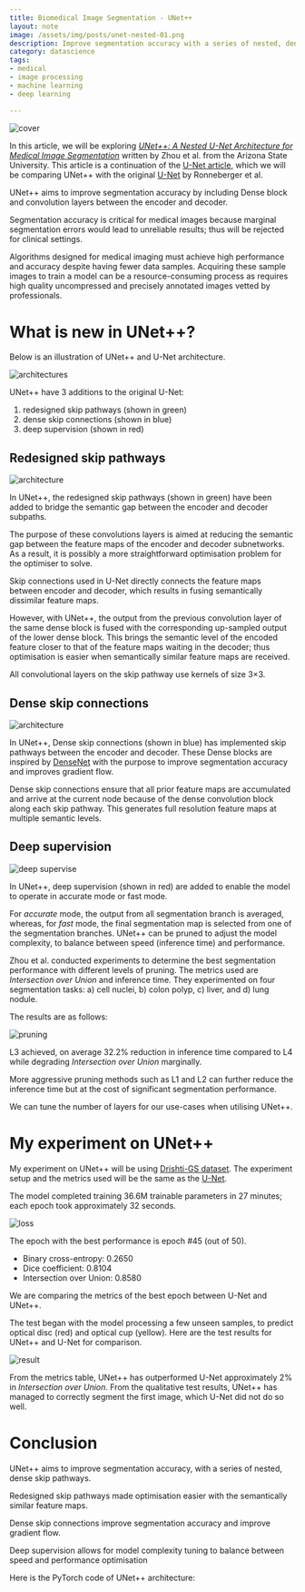```yaml
---
title: Biomedical Image Segmentation - UNet++
layout: note
image: /assets/img/posts/unet-nested-01.png
description: Improve segmentation accuracy with a series of nested, dense skip pathways
category: datascience
tags:
- medical
- image processing
- machine learning
- deep learning

---
```


![cover](/assets/img/posts/unet-nested-01.png)

In this article, we will be exploring [*UNet++: A Nested U-Net Architecture for Medical Image Segmentation*](https://arxiv.org/abs/1807.10165) written by Zhou et al. from the Arizona State University. This article is a continuation of the [U-Net article](https://towardsdatascience.com/biomedical-image-segmentation-u-net-a787741837fa), which we will be comparing UNet++ with the original [U-Net](https://lmb.informatik.uni-freiburg.de/people/ronneber/u-net/) by Ronneberger et al.

UNet++ aims to improve segmentation accuracy by including Dense block and convolution layers between the encoder and decoder.

Segmentation accuracy is critical for medical images because marginal segmentation errors would lead to unreliable results; thus will be rejected for clinical settings.

Algorithms designed for medical imaging must achieve high performance and accuracy despite having fewer data samples. Acquiring these sample images to train a model can be a resource-consuming process as requires high quality uncompressed and precisely annotated images vetted by professionals.

# What is new in UNet++?

Below is an illustration of UNet++ and U-Net architecture.

![architectures](/assets/img/posts/unet-nested-02.jpeg)

UNet++ have 3 additions to the original U-Net:

1.  redesigned skip pathways (shown in green)
2.  dense skip connections (shown in blue)
3.  deep supervision (shown in red)

## Redesigned skip pathways

![architecture](/assets/img/posts/unet-nested-03.png)

In UNet++, the redesigned skip pathways (shown in green) have been added to bridge the semantic gap between the encoder and decoder subpaths.

The purpose of these convolutions layers is aimed at reducing the semantic gap between the feature maps of the encoder and decoder subnetworks. As a result, it is possibly a more straightforward optimisation problem for the optimiser to solve.

Skip connections used in U-Net directly connects the feature maps between encoder and decoder, which results in fusing semantically dissimilar feature maps.

However, with UNet++, the output from the previous convolution layer of the same dense block is fused with the corresponding up-sampled output of the lower dense block. This brings the semantic level of the encoded feature closer to that of the feature maps waiting in the decoder; thus optimisation is easier when semantically similar feature maps are received.

All convolutional layers on the skip pathway use kernels of size 3×3.

## Dense skip connections

![architecture](/assets/img/posts/unet-nested-03.png)

In UNet++, Dense skip connections (shown in blue) has implemented skip pathways between the encoder and decoder. These Dense blocks are inspired by [DenseNet](https://arxiv.org/abs/1608.06993) with the purpose to improve segmentation accuracy and improves gradient flow.

Dense skip connections ensure that all prior feature maps are accumulated and arrive at the current node because of the dense convolution block along each skip pathway. This generates full resolution feature maps at multiple semantic levels.

## Deep supervision

![deep supervise](/assets/img/posts/unet-nested-04.png)

In UNet++, deep supervision (shown in red) are added to enable the model to operate in accurate mode or fast mode.

For *accurate* mode, the output from all segmentation branch is averaged, whereas, for *fast* mode, the final segmentation map is selected from one of the segmentation branches. UNet++ can be pruned to adjust the model complexity, to balance between speed (inference time) and performance.

Zhou et al. conducted experiments to determine the best segmentation performance with different levels of pruning. The metrics used are *Intersection over Union* and inference time. They experimented on four segmentation tasks: a) cell nuclei, b) colon polyp, c) liver, and d) lung nodule.

The results are as follows:

![pruning](/assets/img/posts/unet-nested-05.png)

L3 achieved, on average 32.2% reduction in inference time compared to L4 while degrading *Intersection over Union* marginally.

More aggressive pruning methods such as L1 and L2 can further reduce the inference time but at the cost of significant segmentation performance.

We can tune the number of layers for our use-cases when utilising UNet++.

# My experiment on UNet++

My experiment on UNet++ will be using [Drishti-GS dataset](https://cvit.iiit.ac.in/projects/mip/drishti-gs/mip-dataset2/Home.php). The experiment setup and the metrics used will be the same as the [U-Net](https://towardsdatascience.com/biomedical-image-segmentation-u-net-a787741837fa).

The model completed training 36.6M trainable parameters in 27 minutes; each epoch took approximately 32 seconds.

![loss](/assets/img/posts/unet-nested-06.png)

The epoch with the best performance is epoch #45 (out of 50).

-   Binary cross-entropy: 0.2650
-   Dice coefficient: 0.8104
-   Intersection over Union: 0.8580

We are comparing the metrics of the best epoch between U-Net and UNet++.

<script src="https://gist.github.com/jinglescode/e3c4bda75c971469f93bcc1d5cbafa85.js"></script>

The test began with the model processing a few unseen samples, to predict optical disc (red) and optical cup (yellow). Here are the test results for UNet++ and U-Net for comparison.

![result](/assets/img/posts/unet-nested-07.jpeg)

From the metrics table, UNet++ has outperformed U-Net approximately 2% in *Intersection over Union*. From the qualitative test results, UNet++ has managed to correctly segment the first image, which U-Net did not do so well.

# Conclusion

UNet++ aims to improve segmentation accuracy, with a series of nested, dense skip pathways.

Redesigned skip pathways made optimisation easier with the semantically similar feature maps.

Dense skip connections improve segmentation accuracy and improve gradient flow.

Deep supervision allows for model complexity tuning to balance between speed and performance optimisation

Here is the PyTorch code of UNet++ architecture:

<script src="https://gist.github.com/jinglescode/9d9ed6027e62e389e3165b59209e838e.js"></script>
